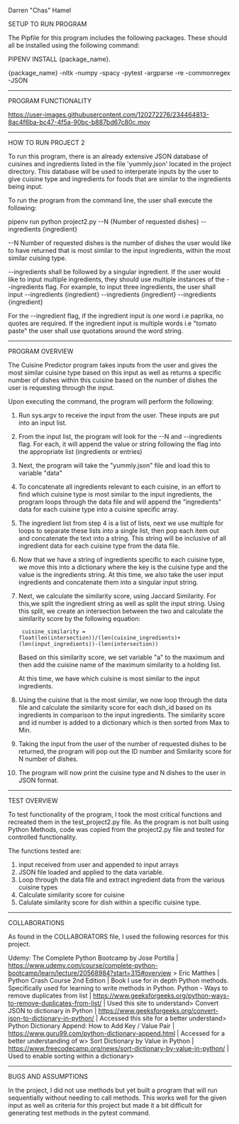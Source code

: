 Darren "Chas" Hamel

SETUP TO RUN PROGRAM

The Pipfile for this program includes the following packages. These should all be installed using the following command:

PIPENV INSTALL {package_name}.

{package_name} -nltk -numpy -spacy -pytest -argparse -re -commonregex -JSON

------------------------------------------------------
PROGRAM FUNCTIONALITY



https://user-images.githubusercontent.com/120272276/234464813-8ac4f6ba-bc47-4f5a-90bc-b887bd67c80c.mov


------------------------------------------------------
HOW TO RUN PROJECT 2

To run this program, there is an already extensive JSON database of cuisines and ingredients listed in the file 'yummly.json' located in the
project directory. This database will be used to interperate inputs by the user to give cuisine type and ingredients for foods that are 
similar to the ingredients being input.

To run the program from the command line, the user shall execute the following:

pipenv run python project2.py --N {Number of requested dishes} --ingredients {ingredient}

--N Number of requested dishes is the number of dishes the user would like to have returned that is most similar to the input ingredients,
within the most similar cuising type.

--ingredients shall be followed by a singular ingredient. If the user would like to input multiple ingredients, they should use multiple instances
of the --ingredients flag. For example, to input three ingredients, the user shall input --ingredients {ingredient} --ingredients {ingredient} --ingredients {ingredient}

For the --ingredient flag, if the ingredient input is one word i.e paprika, no quotes are required. If the ingredient input is multiple words
i.e "tomato paste" the user shall use quotations around the word string.

------------------------------------------------------
PROGRAM OVERVIEW

The Cuisine Predictor program takes inputs from the user and gives the most similar cuisine type based on this input as well as returns a specific
number of dishes within this cuisine based on the number of dishes the user is requesting through the input.

Upon executing the command, the program will perform the following:

1) Run sys.argv to receive the input from the user. These inputs are put into an input list.
2) From the input list, the program will look for the --N and --ingredients flag. For each, it will append the value or string following the flag
   into the appropriate list (ingredients or entries)
3) Next, the program will take the "yummly.json" file and load this to variable "data"
4) To concatenate all ingredients relevant to each cuisine, in an effort to find which cuisine type is most similar to the input ingredients, the
   program loops through the data file and will append the "ingredients" data for each cuisine type into a cuisine specific array.
5) The ingredient list from step 4 is a list of lists, next we use multiple for loops to separate these lists into a single list, then pop each 
   item out and concatenate the text into a string. This string will be inclusive of all ingredient data for each cuisine type from the data file.
6) Now that we have a string of ingredients specific to each cuisine type, we move this into a dictionary where the key is the cuisine type and the
   value is the ingredients string. At this time, we also take the user input ingredients and concatenate them into a singular input string.
7) Next, we calculate the similarity score, using Jaccard Similarity. For this,we split the ingredient string as well as split the input string. Using
   this split, we create an intersection between the two and calculate the similarity score by the following equation:

        cuisine_similarity = float(len(intersection))/(len(cuisine_ingredients)+(len(input_ingredients))-(len(intersection))

    Based on this similarity score, we set variable "a" to the maximum and then add the cuisine name of the maximum similarity to a holding list.

    At this time, we have which cuisine is most similar to the input ingredients.

8) Using the cuisine that is the most similar, we now loop through the data file and calculate the similarity score for each dish_id based on
   its ingredients in comparison to the input ingredients. The similarity score and id number is added to a dictionary which is then sorted from Max
   to Min.
9) Taking the input from the user of the number of requested dishes to be returned, the program will pop out the ID number and Similarity score for
   N number of dishes.
10) The program will now print the cuisine type and N dishes to the user in JSON format.

------------------------------------------------------
TEST OVERVIEW

To test functionality of the program, I took the most critical functions and recreated them in the test_project2.py file. As the program is not built
using Python Methods, code was copied from the project2.py file and tested for controlled functionality.

The functions tested are:
1) input received from user and appended to input arrays
2) JSON file loaded and applied to the data variable.
3) Loop through the data file and extract ingredient data from the various cuisine types
4) Calculate similarity score for cuisine
5) Calulate similarity score for dish within a specific cuisine type.

------------------------------------------------------
COLLABORATIONS

As found in the COLLABORATORS file, I used the following resorces for this project.


Udemy: The Complete Python Bootcamp by Jose Portilla | https://www.udemy.com/course/complete-python-bootcamp/learn/lecture/20568984?start=315#overview >
Eric Matthes | Python Crash Course 2nd Edition | Book I use for in depth Python methods. Specifically used for learning to write methods in Python.
Python - Ways to remove duplicates from list | https://www.geeksforgeeks.org/python-ways-to-remove-duplicates-from-list/ | Used this site to understand>
Convert JSON to dictionary in Python | https://www.geeksforgeeks.org/convert-json-to-dictionary-in-python/ | Accessed this site for a better understand>
Python Dictionary Append: How to Add Key / Value Pair | https://www.guru99.com/python-dictionary-append.html | Accessed for a better understanding of w>
Sort Dictionary by Value in Python | https://www.freecodecamp.org/news/sort-dictionary-by-value-in-python/ | Used to enable sorting within a dictionary>

------------------------------------------------------
BUGS AND ASSUMPTIONS

In the project, I did not use methods but yet built a program that will run sequentially without needing to call methods. This works well for the
given input as well as criteria for this project but made it a bit difficult for generating test methods in the pytest command.
